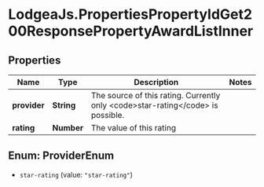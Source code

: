 # LodgeaJs.PropertiesPropertyIdGet200ResponsePropertyAwardListInner

## Properties

Name | Type | Description | Notes
------------ | ------------- | ------------- | -------------
**provider** | **String** | The source of this rating. Currently only &lt;code&gt;star-rating&lt;/code&gt; is possible. | 
**rating** | **Number** | The value of this rating | 



## Enum: ProviderEnum


* `star-rating` (value: `"star-rating"`)




